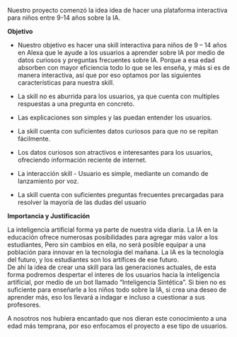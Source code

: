 Nuestro proyecto comenzó la idea idea de hacer una plataforma interactiva para niños entre 9-14 años sobre la IA.

**Objetivo**

* Nuestro objetivo es hacer una skill interactiva para niños de 9 – 14 años en Alexa que le ayude a los usuarios a aprender sobre IA por medio de datos curiosos y preguntas frecuentes sobre IA. Porque a esa edad absorben con mayor eficiencia todo lo que se les enseña, y más si es de manera interactiva, así que por eso optamos por las siguientes características para nuestra skill.

* La skill no es aburrida para los usuarios, ya que cuenta con multiples respuestas a una pregunta en concreto.

* Las explicaciones son simples y las puedan entender los usuarios.

* La skill cuenta con suficientes datos curiosos para que no se repitan fácilmente.

* Los datos curiosos son atractivos e interesantes para los usuarios, ofreciendo información reciente de internet.

* La interacción skill - Usuario es simple, mediante un comando de lanzamiento por voz.

* La skill cuenta con suficientes preguntas frecuentes precargadas para resolver la mayoría de las dudas del usuario

**Importancia y Justificación**

La inteligencia artificial forma ya parte de nuestra vida diaria. La IA en la educación ofrece numerosas posibilidades para agregar más valor a los estudiantes, Pero sin cambios en ella, no será posible equipar a una población para innovar en la tecnología del mañana. La IA es la tecnología del futuro, y los estudiantes son los artífices de ese futuro. <br>
De ahí la idea de crear una skill para las generaciones actuales, de esta forma podremos despertar el interes de los usuarios hacia la inteligencia artificial, por medio de un bot llamado “Inteligencia Sintética”. Si bien no es suficiente para enseñarle a los niños todo sobre la IA, si crea una deseo de aprender más, eso los llevará a indagar e incluso a cuestionar a sus profesores.

A nosotros nos hubiera encantado que nos dieran este conocimiento a una edad más temprana, por eso enfocamos el proyecto a ese tipo de usuarios.
